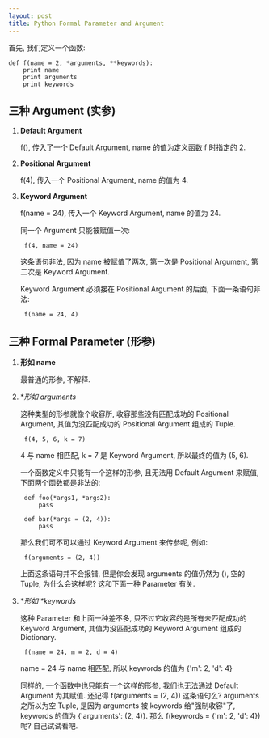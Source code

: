 ```yaml
---
layout: post
title: Python Formal Parameter and Argument
---
```

首先, 我们定义一个函数:

    def f(name = 2, *arguments, **keywords):
        print name
        print arguments
        print keywords

## 三种 Argument (实参)

1. **Default Argument**

    f(), 传入了一个 Default Argument, name 的值为定义函数 f 时指定的 2.

2. **Positional Argument**

    f(4), 传入一个 Positional Argument, name 的值为 4.

3. **Keyword Argument**

    f(name = 24), 传入一个 Keyword Argument, name 的值为 24.

    同一个 Argument 只能被赋值一次:

        f(4, name = 24)
    
    这条语句非法, 因为 name 被赋值了两次, 第一次是 Positional Argument, 第二次是 Keyword Argument.

    Keyword Argument 必须接在 Positional Argument 的后面, 下面一条语句非法:

        f(name = 24, 4)

## 三种 Formal Parameter (形参)

1. **形如 name**

    最普通的形参, 不解释.

2. **形如 *arguments**

    这种类型的形参就像个收容所, 收容那些没有匹配成功的 Positional Argument, 
    其值为没匹配成功的 Positional Argument 组成的 Tuple.

        f(4, 5, 6, k = 7)

    4 与 name 相匹配, k = 7 是 Keyword Argument, 所以最终的值为 (5, 6).
    
    一个函数定义中只能有一个这样的形参, 且无法用 Default Argument 来赋值, 下面两个函数都是非法的:

        def foo(*args1, *args2):
            pass

        def bar(*args = (2, 4)):
            pass

    那么我们可不可以通过 Keyword Argument 来传参呢, 例如:

        f(arguments = (2, 4))

    上面这条语句并不会报错, 但是你会发现 arguments 的值仍然为 (), 空的 Tuple, 为什么会这样呢? 
    这和下面一种 Parameter 有关.

3. **形如 \**keywords**

    这种 Parameter 和上面一种差不多, 只不过它收容的是所有未匹配成功的 Keyword Argument, 
    其值为没匹配成功的 Keyword Argument 组成的 Dictionary.

        f(name = 24, m = 2, d = 4)

    name = 24 与 name 相匹配, 所以 keywords 的值为 {'m': 2, 'd': 4}
    
    同样的, 一个函数中也只能有一个这样的形参, 我们也无法通过 Default Argument 为其赋值.
    还记得 f(arguments = (2, 4)) 这条语句么? arguments 之所以为空 Tuple, 是因为 arguments 被 keywords 给"强制收容"了, 
    keywords 的值为 {'arguments': (2, 4)}. 那么 f(keywords = {'m': 2, 'd': 4}) 呢? 自己试试看吧.
